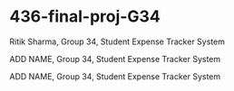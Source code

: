 # 436-final-proj-G34

Ritik Sharma,  Group 34, Student Expense Tracker System

ADD NAME, Group 34, Student Expense Tracker System

ADD NAME, Group 34, Student Expense Tracker System